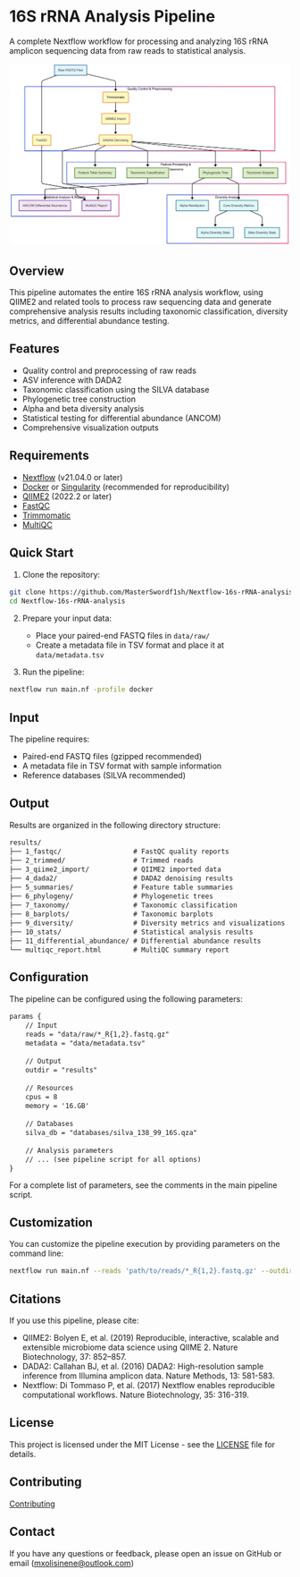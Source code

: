 # 16S rRNA Analysis Pipeline

A complete Nextflow workflow for processing and analyzing 16S rRNA amplicon sequencing data from raw reads to statistical analysis.

![Pipeline Overview](docs/images/nextflow_pipeline.png)

## Overview

This pipeline automates the entire 16S rRNA analysis workflow, using QIIME2 and related tools to process raw sequencing data and generate comprehensive analysis results including taxonomic classification, diversity metrics, and differential abundance testing.

## Features

- Quality control and preprocessing of raw reads
- ASV inference with DADA2
- Taxonomic classification using the SILVA database
- Phylogenetic tree construction
- Alpha and beta diversity analysis
- Statistical testing for differential abundance (ANCOM)
- Comprehensive visualization outputs

## Requirements

- [Nextflow](https://www.nextflow.io/) (v21.04.0 or later)
- [Docker](https://www.docker.com/) or [Singularity](https://sylabs.io/singularity/) (recommended for reproducibility)
- [QIIME2](https://qiime2.org/) (2022.2 or later)
- [FastQC](https://www.bioinformatics.babraham.ac.uk/projects/fastqc/)
- [Trimmomatic](http://www.usadellab.org/cms/?page=trimmomatic)
- [MultiQC](https://multiqc.info/)

## Quick Start

1. Clone the repository:
```bash
git clone https://github.com/MasterSwordf1sh/Nextflow-16s-rRNA-analysis
cd Nextflow-16s-rRNA-analysis
```

2. Prepare your input data:
   - Place your paired-end FASTQ files in `data/raw/`
   - Create a metadata file in TSV format and place it at `data/metadata.tsv`

3. Run the pipeline:
```bash
nextflow run main.nf -profile docker
```

## Input

The pipeline requires:
- Paired-end FASTQ files (gzipped recommended)
- A metadata file in TSV format with sample information
- Reference databases (SILVA recommended)

## Output

Results are organized in the following directory structure:

```
results/
├── 1_fastqc/                  # FastQC quality reports
├── 2_trimmed/                 # Trimmed reads
├── 3_qiime2_import/           # QIIME2 imported data
├── 4_dada2/                   # DADA2 denoising results
├── 5_summaries/               # Feature table summaries
├── 6_phylogeny/               # Phylogenetic trees
├── 7_taxonomy/                # Taxonomic classification
├── 8_barplots/                # Taxonomic barplots
├── 9_diversity/               # Diversity metrics and visualizations
├── 10_stats/                  # Statistical analysis results
├── 11_differential_abundance/ # Differential abundance results
└── multiqc_report.html        # MultiQC summary report
```

## Configuration

The pipeline can be configured using the following parameters:

```nextflow
params {
    // Input
    reads = "data/raw/*_R{1,2}.fastq.gz"
    metadata = "data/metadata.tsv"
    
    // Output
    outdir = "results"
    
    // Resources
    cpus = 8
    memory = '16.GB'
    
    // Databases
    silva_db = "databases/silva_138_99_16S.qza"
    
    // Analysis parameters
    // ... (see pipeline script for all options)
}
```

For a complete list of parameters, see the comments in the main pipeline script.

## Customization

You can customize the pipeline execution by providing parameters on the command line:

```bash
nextflow run main.nf --reads 'path/to/reads/*_R{1,2}.fastq.gz' --outdir 'my_results' --cpus 16
```

## Citations

If you use this pipeline, please cite:

- QIIME2: Bolyen E, et al. (2019) Reproducible, interactive, scalable and extensible microbiome data science using QIIME 2. Nature Biotechnology, 37: 852–857.
- DADA2: Callahan BJ, et al. (2016) DADA2: High-resolution sample inference from Illumina amplicon data. Nature Methods, 13: 581-583.
- Nextflow: Di Tommaso P, et al. (2017) Nextflow enables reproducible computational workflows. Nature Biotechnology, 35: 316-319.

## License

This project is licensed under the MIT License - see the [LICENSE](LICENSE) file for details.

## Contributing

[Contributing](/CONTRIBUTING.md) 

## Contact

If you have any questions or feedback, please open an issue on GitHub or email (mxolisinene@outlook.com) 
